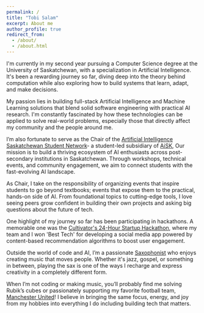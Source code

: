```yaml
---
permalink: /
title: "Tobi Salam"
excerpt: About me
author_profile: true
redirect_from: 
  - /about/
  - /about.html
---
```


I'm currently in my second year pursuing a Computer Science degree at the University of Saskatchewan, with a specialization in Artificial Intelligence. It's been a rewarding journey so far, diving deep into the theory behind computation while also exploring how to build systems that learn, adapt, and make decisions.

My passion lies in building full-stack Artificial Intelligence and Machine Learning solutions that blend solid software engineering with practical AI research. I'm constantly fascinated by how these technologies can be applied to solve real-world problems, especially those that directly affect my community and the people around me.

I’m also fortunate to serve as the Chair of the [Artificial Intelligence Saskatchewan Student Network](https://www.linkedin.com/feed/update/urn:li:activity:7296044913526247425/)- a student-led subsidiary of [AiSK](https://www.aisk.ca/), Our mission is to build a thriving ecosystem of AI enthusiasts across post-secondary institutions in Saskatchewan. Through workshops, technical events, and community engagement, we aim to connect students with the fast-evolving AI landscape.

As Chair, I take on the responsibility of organizing events that inspire students to go beyond textbooks; events that expose them to the practical, hands-on side of AI. From foundational topics to cutting-edge tools, I love seeing peers grow confident in building their own projects and asking big questions about the future of tech.

One highlight of my journey so far has been participating in hackathons. A memorable one was the [Cultivator's 24-Hour Startup Hackathon](https://www.linkedin.com/feed/update/urn:li:activity:7294478916356911104/), where my team and I won 'Best Tech' for developing a social media app powered by content-based recommendation algorithms to boost user engagement.

Outside the world of code and AI, I’m a passionate [Saxophonist](https://www.youtube.com/channel/UClTrHHpleJyHqA7N7Fnz1Dw?app=desktop) who enjoys creating music that moves people. Whether it's jazz, gospel, or something in between, playing the sax is one of the ways I recharge and express creativity in a completely different form.

When I’m not coding or making music, you’ll probably find me solving Rubik’s cubes or passionately supporting my favorite football team, [Manchester United](https://www.manutd.com/en)! I believe in bringing the same focus, energy, and joy from my hobbies into everything I do including building tech that matters.
